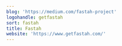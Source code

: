 ```yaml
---
blog: 'https://medium.com/fastah-project'
logohandle: getfastah
sort: fastah
title: Fastah
website: 'https://www.getfastah.com/'
---
```

